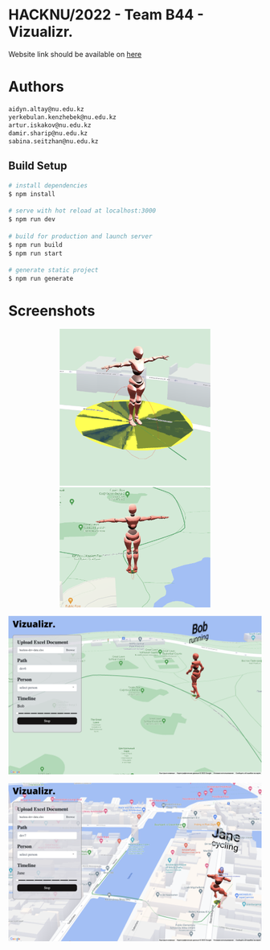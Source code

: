 # HACKNU/2022 - Team B44 - Vizualizr.

Website link should be available on <a href="walrus-app-x2l33.ondigitalocean.app.">here</a>

# Authors

```
aidyn.altay@nu.edu.kz
yerkebulan.kenzhebek@nu.edu.kz
artur.iskakov@nu.edu.kz
damir.sharip@nu.edu.kz
sabina.seitzhan@nu.edu.kz
```

## Build Setup

```bash
# install dependencies
$ npm install

# serve with hot reload at localhost:3000
$ npm run dev

# build for production and launch server
$ npm run build
$ npm run start

# generate static project
$ npm run generate
```

# Screenshots

<p align="center">
    <img src="/img/screenshot1.png" width="300"/>
    <img src="/img/screenshot2.png" width="300"/>
</p>

<p align="center">
    <img src="/img/screenshot3.png"/>
</p>

<p align="center">
    <img src="/img/screenshot4.png"/>
</p>